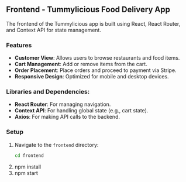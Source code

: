 ## Frontend - Tummylicious Food Delivery App

The frontend of the Tummylicious app is built using React, React Router, and Context API for state management.

### Features
- **Customer View**: Allows users to browse restaurants and food items.
- **Cart Management**: Add or remove items from the cart.
- **Order Placement**: Place orders and proceed to payment via Stripe.
- **Responsive Design**: Optimized for mobile and desktop devices.
  
### Libraries and Dependencies:
- **React Router**: For managing navigation.
- **Context API**: For handling global state (e.g., cart state).
- **Axios**: For making API calls to the backend.

### Setup
1. Navigate to the `frontend` directory:
   ```bash
   cd frontend
2. npm install
3. npm start

